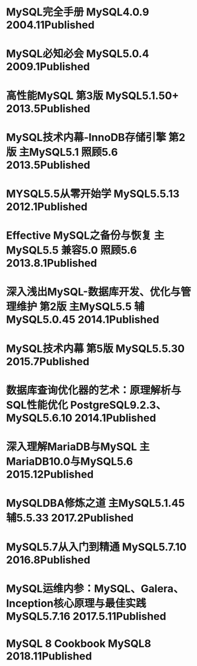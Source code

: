 # MySQL完全手册 MySQL4.0.9 2004.11Published
# MySQL必知必会 MySQL5.0.4 2009.1Published
# 高性能MySQL 第3版 MySQL5.1.50+ 2013.5Published
# MySQL技术内幕-InnoDB存储引擎 第2版 主MySQL5.1 照顾5.6 2013.5Published
# MYSQL5.5从零开始学 MySQL5.5.13 2012.1Published
# Effective MySQL之备份与恢复 主MySQL5.5 兼容5.0 照顾5.6 2013.8.1Published
# 深入浅出MySQL-数据库开发、优化与管理维护 第2版 主MySQL5.5 辅MySQL5.0.45 2014.1Published
# MySQL技术内幕 第5版 MySQL5.5.30 2015.7Published
# 数据库查询优化器的艺术：原理解析与SQL性能优化 PostgreSQL9.2.3、MySQL5.6.10 2014.1Published
# 深入理解MariaDB与MySQL 主MariaDB10.0与MySQL5.6 2015.12Published
# MySQLDBA修炼之道 主MySQL5.1.45 辅5.5.33 2017.2Published
# MySQL5.7从入门到精通 MySQL5.7.10 2016.8Published
# MySQL运维内参：MySQL、Galera、Inception核心原理与最佳实践 MySQL5.7.16 2017.5.11Published
# MySQL 8 Cookbook MySQL8 2018.11Published
